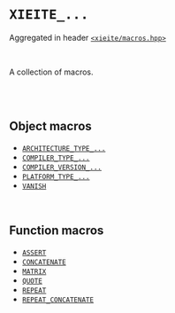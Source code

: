 # `XIEITE_...`
Aggregated in header [`<xieite/macros.hpp>`](../include/xieite/macros.hpp)

<br/>

A collection of macros.

<br/><br/>

## Object macros
- [`ARCHITECTURE_TYPE_...`](../docs/macros/ARCHITECTURE_TYPE.md)
- [`COMPILER_TYPE_...`](../docs/macros/COMPILER_TYPE.md)
- [`COMPILER_VERSION_...`](../docs/macros/COMPILER_VERSION.md)
- [`PLATFORM_TYPE_...`](../docs/macros/PLATFORM_TYPE.md)
- [`VANISH`](../docs/macros/VANISH.md)

<br/>

## Function macros
- [`ASSERT`](../docs/macros/ASSERT.md)
- [`CONCATENATE`](../docs/macros/CONCATENATE.md)
- [`MATRIX`](../docs/macros/MATRIX.md)
- [`QUOTE`](../docs/macros/QUOTE.md)
- [`REPEAT`](../docs/macros/REPEAT.md)
- [`REPEAT_CONCATENATE`](../docs/macros/REPEAT_CONCATENATE.md)
